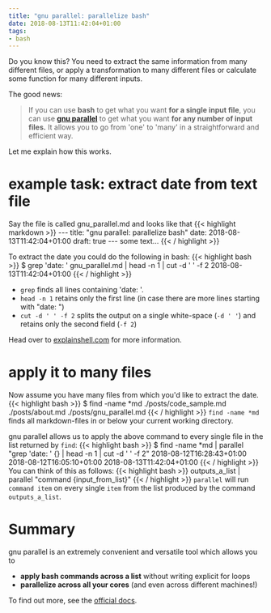 ```yaml
---
title: "gnu parallel: parallelize bash"
date: 2018-08-13T11:42:04+01:00
tags:
- bash
---
```


Do you know this? You need to extract the same information from many different files, or apply a transformation to many different files or calculate some function for many different inputs.

The good news:

> If you can use **bash** to get what you want **for a single input file**, you can use [**gnu parallel**](https://www.gnu.org/software/parallel/) to get what you want **for any number of input files.** It allows you to go from 'one' to 'many' in a straightforward and efficient way.

Let me explain how this works.

# example task: extract date from text file
Say the file is called gnu_parallel.md and looks like that
{{< highlight markdown >}}
	---
	title: "gnu parallel: parallelize bash"
	date: 2018-08-13T11:42:04+01:00
	draft: true
	---
	some text...
{{< / highlight >}}

To extract the date you could do the following in bash:
{{< highlight bash >}}
	$ grep 'date: ' gnu_parallel.md | head -n 1 | cut -d ' ' -f 2 
	2018-08-13T11:42:04+01:00
{{< / highlight >}}

- `grep` finds all lines containing 'date: '.
- `head -n 1` retains only the first line (in case there are more lines starting with "date: ")
- `cut -d ' ' -f 2` splits the output on a single white-space (`-d ' '`) and retains only the second field (`-f 2`)

Head over to [explainshell.com](https://explainshell.com/explain?cmd=grep+%27date%3A+%27+gnu_parallel.md+%7C+head+-n+1+%7C+cut+-d+%27+%27+-f+2+) for more information.

# apply it to many files
Now assume you have many files from which you'd like to extract the date.
{{< highlight bash >}}
$ find -name *md
./posts/code_sample.md
./posts/about.md
./posts/gnu_parallel.md
{{< / highlight >}}
`find -name *md` finds all markdown-files in or below your current working directory.

gnu parallel allows us to apply the above command to every single file in the list returned by `find`:
{{< highlight bash >}}
$ find -name *md | parallel "grep 'date: ' {} | head -n 1 | cut -d ' ' -f 2"
2018-08-12T16:28:43+01:00
2018-08-12T16:05:10+01:00
2018-08-13T11:42:04+01:00
{{< / highlight >}}
You can think of this as follows:
{{< highlight bash >}}
outputs_a_list | parallel "command {input_from_list}"
{{< / highlight >}}
`parallel` will run `command item` on every single `item` from the list produced by the command `outputs_a_list`.

# Summary
gnu parallel is an extremely convenient and versatile tool which allows you to

- **apply bash commands across a list** without writing explicit for loops
- **parallelize across all your cores** (and even across different machines!)

To find out more, see the [official docs](https://www.gnu.org/software/parallel/).
